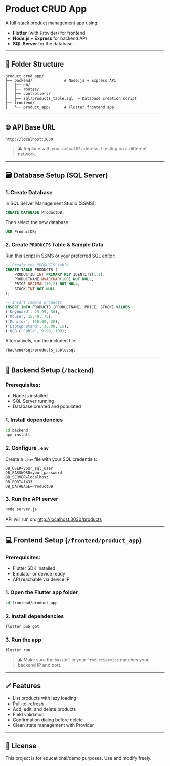 # Product CRUD App

A full-stack product management app using:
- **Flutter** (with Provider) for frontend
- **Node.js + Express** for backend API
- **SQL Server** for the database

---

## 📁 Folder Structure

```
product_crud_app/
├── backend/              # Node.js + Express API
│   ├── db/
│   ├── routes/
│   ├── controllers/
│   ├── sql/products_table.sql  ← Database creation script
├── frontend/
│   └── product_app/      # Flutter frontend app
```

---

## 🌐 API Base URL

```
http://localhost:3030
```

> ⚠️ Replace with your actual IP address if testing on a different network.

---

## 🗃️ Database Setup (SQL Server)

### 1. Create Database

In SQL Server Management Studio (SSMS):

```sql
CREATE DATABASE ProductDB;
```

Then select the new database:

```sql
USE ProductDB;
```

### 2. Create `PRODUCTS` Table & Sample Data

Run this script in SSMS or your preferred SQL editor:

```sql
-- Create the PRODUCTS table
CREATE TABLE PRODUCTS (
    PRODUCTID INT PRIMARY KEY IDENTITY(1,1),
    PRODUCTNAME NVARCHAR(100) NOT NULL,
    PRICE DECIMAL(10,2) NOT NULL,
    STOCK INT NOT NULL
);

-- Insert sample products
INSERT INTO PRODUCTS (PRODUCTNAME, PRICE, STOCK) VALUES
('Keyboard', 25.99, 50),
('Mouse', 15.49, 75),
('Monitor', 150.00, 20),
('Laptop Stand', 30.00, 15),
('USB-C Cable', 9.99, 100);
```

Alternatively, run the included file:
```
/backend/sql/products_table.sql
```

---

## 🚀 Backend Setup (`/backend`)

### Prerequisites:
- Node.js installed
- SQL Server running
- Database created and populated

### 1. Install dependencies

```bash
cd backend
npm install
```

### 2. Configure `.env`

Create a `.env` file with your SQL credentials:

```env
DB_USER=your_sql_user
DB_PASSWORD=your_password
DB_SERVER=localhost
DB_PORT=1433
DB_DATABASE=ProductDB
```

### 3. Run the API server

```bash
node server.js
```

API will run on: [http://localhost:3030/products](http://localhost:3030/products)

---

## 💻 Frontend Setup (`/frontend/product_app`)

### Prerequisites:
- Flutter SDK installed
- Emulator or device ready
- API reachable via device IP

### 1. Open the Flutter app folder

```bash
cd frontend/product_app
```

### 2. Install dependencies

```bash
flutter pub get
```

### 3. Run the app

```bash
flutter run
```

> ⚠️ Make sure the `baseUrl` in your `ProductService` matches your backend IP and port.

---

## ✅ Features

- List products with lazy loading
- Pull-to-refresh
- Add, edit, and delete products
- Field validation
- Confirmation dialog before delete
- Clean state management with Provider

---

## 📄 License

This project is for educational/demo purposes. Use and modify freely.
